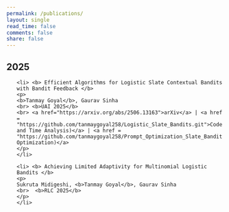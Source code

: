 ```yaml
---
permalink: /publications/
layout: single
read_time: false
comments: false
share: false
---
```


## 2025

<ol>

    <li> <b> Efficient Algorithms for Logistic Slate Contextual Bandits with Bandit Feedback </b> 
    <p> 
    <b>Tanmay Goyal</b>, Gaurav Sinha
    <br> <b>UAI 2025</b>
    <br> <a href="https://arxiv.org/abs/2506.13163">arXiv</a> | <a href = "https://github.com/tanmaygoyal258/Logistic_Slate_Bandits.git">Code(Regret and Time Analysis)</a> | <a href = "https://github.com/tanmaygoyal258/Prompt_Optimization_Slate_Bandits.git">Code(Prompt Optimization)</a>
    </p>
    </li>
    
    <li> <b> Achieving Limited Adaptivity for Multinomial Logistic Bandits </b> 
    <p> 
    Sukruta Midigeshi, <b>Tanmay Goyal</b>, Gaurav Sinha
    <br>  <b>RLC 2025</b>
    </p>
    </li>

</ol>
